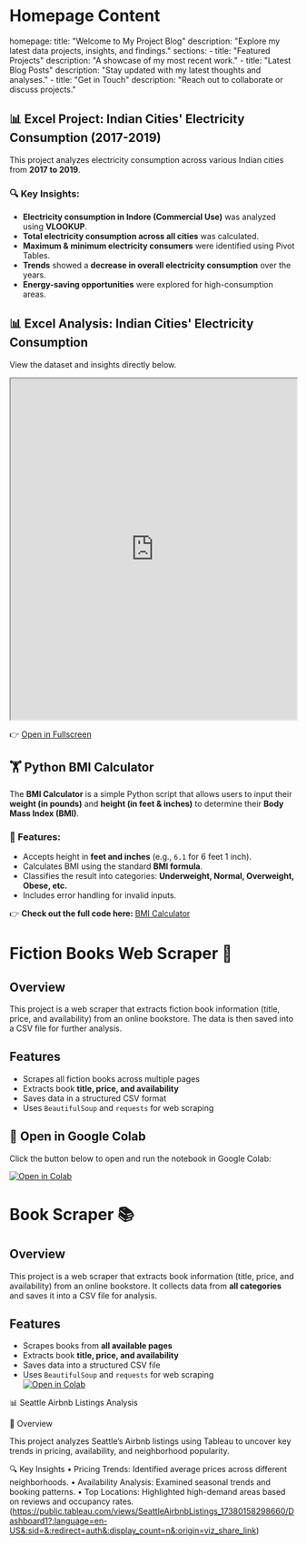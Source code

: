 # Homepage Content
homepage:
  title: "Welcome to My Project Blog"
  description: "Explore my latest data projects, insights, and findings."
  sections:
    - title: "Featured Projects"
      description: "A showcase of my most recent work."
    - title: "Latest Blog Posts"
      description: "Stay updated with my latest thoughts and analyses."
    - title: "Get in Touch"
      description: "Reach out to collaborate or discuss projects."
## 📊 Excel Project: Indian Cities' Electricity Consumption (2017-2019)  

This project analyzes electricity consumption across various Indian cities from **2017 to 2019**.  
### 🔍 Key Insights:
- **Electricity consumption in Indore (Commercial Use)** was analyzed using **VLOOKUP**.
- **Total electricity consumption across all cities** was calculated.
- **Maximum & minimum electricity consumers** were identified using Pivot Tables.
- **Trends** showed a **decrease in overall electricity consumption** over the years.
- **Energy-saving opportunities** were explored for high-consumption areas.

## 📊 Excel Analysis: Indian Cities' Electricity Consumption

View the dataset and insights directly below.

<iframe src="https://docs.google.com/spreadsheets/d/e/2PACX-1vSrgolBQqo9SFGhED8c_ZxG4WyuI-2_wbOM5X_o8Tbg9YGSAl3cSXWD3n1nx48Mpg/pubhtml?widget=true&amp;headers=false" width="100%" height="600"></iframe>

👉 [Open in Fullscreen](https://docs.google.com/spreadsheets/d/e/2PACX-1vSrgolBQqo9SFGhED8c_ZxG4WyuI-2_wbOM5X_o8Tbg9YGSAl3cSXWD3n1nx48Mpg/pubhtml)

## 🏋️ Python BMI Calculator  

The **BMI Calculator** is a simple Python script that allows users to input their **weight (in pounds)** and **height (in feet & inches)** to determine their **Body Mass Index (BMI)**.  

### 🔹 Features:  
- Accepts height in **feet and inches** (e.g., `6.1` for 6 feet 1 inch).  
- Calculates BMI using the standard **BMI formula**.  
- Classifies the result into categories: **Underweight, Normal, Overweight, Obese, etc.**  
- Includes error handling for invalid inputs.  

👉 **Check out the full code here:** [BMI Calculator](https://github.com/worldwarwater/Data-Analytics.github.io/blob/main/Untitled5.ipynb)  

# Fiction Books Web Scraper 📖  

## Overview  
This project is a web scraper that extracts fiction book information (title, price, and availability) from an online bookstore. The data is then saved into a CSV file for further analysis.  

## Features  
- Scrapes all fiction books across multiple pages  
- Extracts book **title, price, and availability**  
- Saves data in a structured CSV format  
- Uses `BeautifulSoup` and `requests` for web scraping  
## 🚀 Open in Google Colab
Click the button below to open and run the notebook in Google Colab:

[![Open in Colab](g)](https://drive.google.com/file/d/1Sl46hOQmbtfxDD6rJiPvE_k5WG-T4an-/view?usp=share_link)

# Book Scraper 📚  

## Overview  
This project is a web scraper that extracts book information (title, price, and availability) from an online bookstore. It collects data from **all categories** and saves it into a CSV file for analysis.  

## Features  
- Scrapes books from **all available pages**  
- Extracts book **title, price, and availability**  
- Saves data into a structured CSV file  
- Uses `BeautifulSoup` and `requests` for web scraping  
[![Open in Colab](g)](https://drive.google.com/file/d/1wyn3mz1wz0zpUOUjdDsfFV9kF8LjEh_P/view?usp=share_link)

📊 Seattle Airbnb Listings Analysis

📌 Overview

This project analyzes Seattle’s Airbnb listings using Tableau to uncover key trends in pricing, availability, and neighborhood popularity.

🔍 Key Insights
	•	Pricing Trends: Identified average prices across different neighborhoods.
	•	Availability Analysis: Examined seasonal trends and booking patterns.
	•	Top Locations: Highlighted high-demand areas based on reviews and occupancy rates.
(https://public.tableau.com/views/SeattleAirbnbListings_17380158298660/Dashboard1?:language=en-US&:sid=&:redirect=auth&:display_count=n&:origin=viz_share_link)
